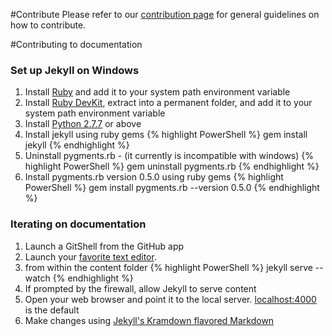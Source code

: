#Contribute
Please refer to our [contribution page](http://ms-iot.github.io/content/Contribute.htm) for general guidelines on how to contribute.

#Contributing to documentation
### Set up Jekyll on Windows
1. Install [Ruby](http://rubyinstaller.org/downloads/) and add it to your system path environment variable
1. Install [Ruby DevKit](http://rubyinstaller.org/downloads/), extract into a permanent folder, and add it to your system path environment variable
1. Install [Python 2.7.7](https://www.python.org/downloads/) or above
1. Install jekyll using ruby gems
{% highlight PowerShell %}
gem install jekyll
{% endhighlight %}
1. Uninstall pygments.rb - (it currently is incompatible with windows)
{% highlight PowerShell %}
gem uninstall pygments.rb
{% endhighlight %}
1. Install pygments.rb version 0.5.0 using ruby gems
{% highlight PowerShell %}
gem install pygments.rb --version 0.5.0
{% endhighlight %}

### Iterating on documentation
1. Launch a GitShell from the GitHub app
1. Launch your [favorite text editor](http://www.sublimetext.com/).
1. from within the content folder
{% highlight PowerShell %}
jekyll serve --watch
{% endhighlight %}
1. If prompted by the firewall, allow Jekyll to serve content
1. Open your web browser and point it to the local server. [localhost:4000](localhost:4000) is the default
1. Make changes using [Jekyll's Kramdown flavored Markdown](http://jekyllrb.com/docs/home/)

